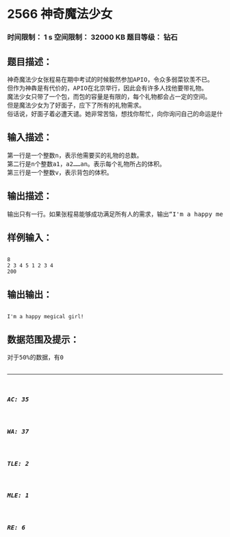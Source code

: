 # 2566 神奇魔法少女   
### 时间限制： 1 s     空间限制： 32000 KB     题目等级： 钻石  
## 题目描述：  

<pre>
神奇魔法少女张程易在期中考试的时候毅然参加APIO，令众多弱菜钦羡不已。  
但作为神犇是有代价的，APIO在北京举行，因此会有许多人找他要带礼物。  
魔法少女只带了一个包，而包的容量是有限的，每个礼物都会占一定的空间。  
但是魔法少女为了好面子，应下了所有的礼物需求。  
俗话说，好面子着必遭天谴。她非常苦恼，想找你帮忙，向你询问自己的命运是什么
</pre>
  
  
## 输入描述：  

<pre>
第一行是一个整数n，表示他需要买的礼物的总数。  
第二行是n个整数a1，a2……an。表示每个礼物所占的体积。  
第三行是一个整数v，表示背包的体积。
</pre>
  
  
## 输出描述：  

<pre>
输出只有一行。如果张程易能够成功满足所有人的需求，输出“I'm a happy megical girl!”否则，输出“I will die!"
</pre>
  
  
## 样例输入：  

<pre><code>
8  
2 3 4 5 1 2 3 4  
200
</code></pre>
  
  
## 输出输出：  

<pre><code>
I'm a happy megical girl!
</code></pre>
  
  
## 数据范围及提示：  

<pre>
对于50%的数据，有0<a1,a2.....an,v<9223372036854775807  
对于100%的数据，有 0<a1,a2.....an,v<10^100
</pre>
  
  
***  

##### AC: 35  
##### WA: 37  
##### TLE: 2  
##### MLE: 1  
##### RE: 6  
